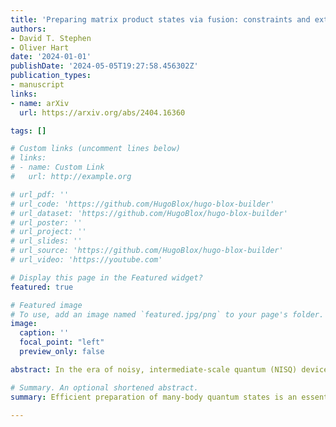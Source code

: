 ```yaml
---
title: 'Preparing matrix product states via fusion: constraints and extensions'
authors:
- David T. Stephen
- Oliver Hart
date: '2024-01-01'
publishDate: '2024-05-05T19:27:58.456302Z'
publication_types:
- manuscript
links:
- name: arXiv
  url: https://arxiv.org/abs/2404.16360

tags: []

# Custom links (uncomment lines below)
# links:
# - name: Custom Link
#   url: http://example.org

# url_pdf: ''
# url_code: 'https://github.com/HugoBlox/hugo-blox-builder'
# url_dataset: 'https://github.com/HugoBlox/hugo-blox-builder'
# url_poster: ''
# url_project: ''
# url_slides: ''
# url_source: 'https://github.com/HugoBlox/hugo-blox-builder'
# url_video: 'https://youtube.com'

# Display this page in the Featured widget?
featured: true

# Featured image
# To use, add an image named `featured.jpg/png` to your page's folder. 
image:
  caption: ''
  focal_point: "left"
  preview_only: false

abstract: In the era of noisy, intermediate-scale quantum (NISQ) devices, the efficient preparation of many-body resource states is a task of paramount importance. In this paper we focus on the deterministic preparation of matrix-product states (MPS) in constant depth by utilizing measurements and classical communication to fuse smaller states into larger ones. We place strong constraints on the MPS that can be prepared using this method, which we refer to as MPS fusion. Namely, we establish that it is necessary for the MPS to have a flat entanglement spectrum. Using the recently introduced split-index MPS (SIMPS) representation, we then introduce a family of states that belong to interesting phases of matter protected by non-onsite symmetries and serve as resources for long-range quantum teleportation, but which lie beyond the scope of ordinary MPS fusion. It is shown constructively that these states can be prepared in constant depth using a broader class of measurement-assisted protocols, which we dub SIMPS fusion. Even in cases when MPS fusion is possible, using SIMPS fusion can give rise to significantly reduced resource overhead. Our results therefore simultaneously establish the boundaries of conventional MPS fusion and push the envelope of which states can be prepared using measurement-assisted protocols.

# Summary. An optional shortened abstract.
summary: Efficient preparation of many-body quantum states is an essential step in several quantum technologies. We introduce new techniques allowing for the constant-depth preparation of states that we prove were inaccessible using conventional methods. Our work therefore unlocks the efficient realization of new phases of matter in today’s quantum hardware.

---
```

